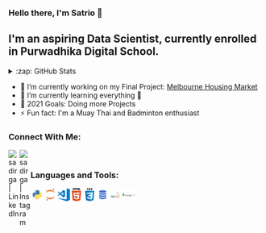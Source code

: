 ### Hello there, I'm Satrio 👋


## I'm an aspiring Data Scientist, currently enrolled in Purwadhika Digital School.

<details>
  
  <summary>:zap: GitHub Stats</summary>
  
  <img align="left" alt="sadirga's GitHub Stats" src="https://github-readme-stats.vercel.app/api?username=sadirga&show_icons=true&hide=contribs,prs,issues&theme=merko)" />
  
</details>


- 🔭 I’m currently working on my Final Project: [Melbourne Housing Market](https://github.com/sadirga/Final-Project-Melbourne-House-Price)
- 🌱 I’m currently learning everything 🤣
- 🥅 2021 Goals: Doing more Projects
- ⚡ Fun fact: I'm a Muay Thai and Badminton enthusiast


### Connect With Me:


[<img align="left" alt="sadirga | LinkedIn" width="22px" src="https://cdn.jsdelivr.net/npm/simple-icons@v3/icons/linkedin.svg">][linkedin]
[<img align="left" alt="sadirga | Instagram" width="22px" src="https://cdn.jsdelivr.net/npm/simple-icons@v3/icons/instagram.svg">][instagram]  

<br />

### Languages and Tools:
<img align="left" alt="Python" width="26px" src="https://raw.githubusercontent.com/github/explore/80688e429a7d4ef2fca1e82350fe8e3517d3494d/topics/python/python.png" />
<img align="left" alt="Jupyter" width="26px" src="https://raw.githubusercontent.com/github/explore/80688e429a7d4ef2fca1e82350fe8e3517d3494d/topics/jupyter-notebook/jupyter-notebook.png" />
<img align="left" alt="Visual Studio Code" width="26px" src="https://raw.githubusercontent.com/github/explore/80688e429a7d4ef2fca1e82350fe8e3517d3494d/topics/visual-studio-code/visual-studio-code.png" />
<img align="left" alt="HTML5" width="26px" src="https://raw.githubusercontent.com/github/explore/80688e429a7d4ef2fca1e82350fe8e3517d3494d/topics/html/html.png" />
<img align="left" alt="CSS3" width="26px" src="https://raw.githubusercontent.com/github/explore/80688e429a7d4ef2fca1e82350fe8e3517d3494d/topics/css/css.png" />
<img align="left" alt="SQL" width="26px" src="https://raw.githubusercontent.com/github/explore/80688e429a7d4ef2fca1e82350fe8e3517d3494d/topics/sql/sql.png" />
<img align="left" alt="MySQL" width="26px" src="https://raw.githubusercontent.com/github/explore/80688e429a7d4ef2fca1e82350fe8e3517d3494d/topics/mysql/mysql.png" />
<img align="left" alt="MongoDB" width="26px" src="https://raw.githubusercontent.com/github/explore/80688e429a7d4ef2fca1e82350fe8e3517d3494d/topics/mongodb/mongodb.png" />




[instagram]: https://www.instagram.com/sadirga/
[linkedin]: https://www.linkedin.com/in/sadirga/




<!--
[website]: https://codeSTACKr.com
[course]: http://vsCodeHero.com
[twitter]: https://twitter.com/codeSTACKr
[youtube]: https://youtube.com/codeSTACKr 
[webdevplaylist]: https://www.youtube.com/playlist?list=PLkwxH9e_vrAJ0WbEsFA9W3I1W-g_BTsbt
[jsplaylist]: https://www.youtube.com/playlist?list=PLkwxH9e_vrALRJKu7wfXby3MKeflhTu6B
[cssplaylist]: https://www.youtube.com/playlist?list=PLkwxH9e_vrALSdvZuEh6gqQdmDoDIoqz4
[reactplaylist]: https://www.youtube.com/playlist?list=PLkwxH9e_vrAK4TdffpxKY3QGyHCpxFcQ0
-->
